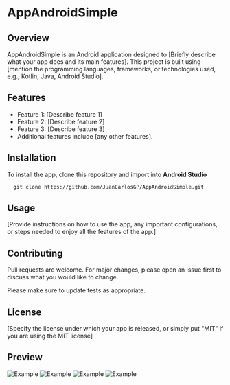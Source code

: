 # AppAndroidSimple

## Overview
AppAndroidSimple is an Android application designed to [Briefly describe what your app does and its main features]. This project is built using [mention the programming languages, frameworks, or technologies used, e.g., Kotlin, Java, Android Studio].

## Features
- Feature 1: [Describe feature 1]
- Feature 2: [Describe feature 2]
- Feature 3: [Describe feature 3]
- Additional features include [any other features].

## Installation
To install the app, clone this repository and import into **Android Studio**
```
  git clone https://github.com/JuanCarlosGP/AppAndroidSimple.git
```

## Usage
[Provide instructions on how to use the app, any important configurations, or steps needed to enjoy all the features of the app.]

## Contributing
Pull requests are welcome. For major changes, please open an issue first to discuss what you would like to change.

Please make sure to update tests as appropriate.

## License
[Specify the license under which your app is released, or simply put "MIT" if you are using the MIT license]
## Preview
  <img src="https://cdn.discordapp.com/attachments/1033095213255770244/1209584272529297529/image.png?ex=65e77423&is=65d4ff23&hm=80d318f203478d0eda5e433f6d1b8e6dbfd5fdda5afb0eefa1581aeb708724d6&" max-width="100%" height=auto alt="Example"> 
  <img src="https://cdn.discordapp.com/attachments/1033095213255770244/1209584272529297529/image.png?ex=65e77423&is=65d4ff23&hm=80d318f203478d0eda5e433f6d1b8e6dbfd5fdda5afb0eefa1581aeb708724d6&" max-width="100%" height=auto alt="Example">
  <img src="https://cdn.discordapp.com/attachments/1033095213255770244/1209584379421138944/image.png?ex=65e7743d&is=65d4ff3d&hm=20d8972a2bd99463e49803f9805df58d6e09ec95e927b00d47f724ef921f8e53&" max-width="100%" height=auto alt="Example"> 
  <img src="https://cdn.discordapp.com/attachments/1033095213255770244/1209584465962336276/image.png?ex=65e77451&is=65d4ff51&hm=426b211939c57278d3ddbff21fef1132f11ac6de19b27b12e7d54bf2d0bf4403&" max-width="100%" height=auto alt="Example"> 
